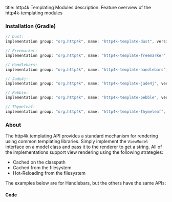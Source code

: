 title: http4k Templating Modules
description: Feature overview of the http4k-templating modules

### Installation (Gradle)

```groovy
// Dust: 
implementation group: "org.http4k", name: "http4k-template-dust", version: "4.32.3.0"

// Freemarker: 
implementation group: "org.http4k", name: "http4k-template-freemarker", version: "4.32.3.0"

// Handlebars: 
implementation group: "org.http4k", name: "http4k-template-handlebars", version: "4.32.3.0"

// Jade4j: 
implementation group: "org.http4k", name: "http4k-template-jade4j", version: "4.32.3.0"

// Pebble: 
implementation group: "org.http4k", name: "http4k-template-pebble", version: "4.32.3.0"

// Thymeleaf: 
implementation group: "org.http4k", name: "http4k-template-thymeleaf", version: "4.32.3.0"
```

### About
The http4k templating API provides a standard mechanism for rendering using common templating libraries. Simply implement the `ViewModel` interface on a model class and pass it to the renderer to get a string. All of the implementations support view rendering using the following strategies:

* Cached on the classpath
* Cached from the filesystem
* Hot-Reloading from the filesystem

The examples below are for Handlebars, but the others have the same APIs:

#### Code  [<img class="octocat"/>](https://github.com/http4k/http4k/blob/master/src/docs/guide/reference/templating/example.kt)

<script src="https://gist-it.appspot.com/https://github.com/http4k/http4k/blob/master/src/docs/guide/reference/templating/example.kt"></script>

[http4k]: https://http4k.org
